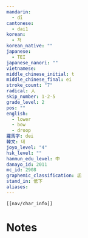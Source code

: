 ```yaml
---
mandarin:
  - dī
cantonese:
  - dai1
korean:
  - 저
korean_native: ""
japanese:
  - TEI
japanese_nanori: ""
vietnamese:
middle_chinese_initial: t
middle_chinese_final: ei
stroke_count: "7"
radical: 人
skip_number: 1-2-5
grade_level: 2
pos: ""
english:
  - lower
  - bow
  - droop
羅馬字: dei
韓文: 데
joyo_level: "4"
hsk_level: ""
hanmun_edu_level: 中
danayo_id: 2011
mc_id: 2908
graphemic_classification: 氐
stand_in: 低下
aliases:
---
```

```meta-bind-embed
[[nav/char_info]]
```

# Notes
